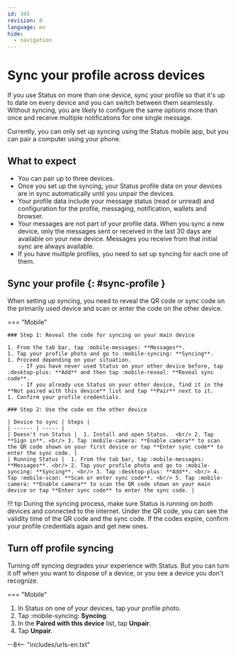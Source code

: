 ```yaml
---
id: 345
revision: 0
language: en
hide:
  - navigation
---
```


# Sync your profile across devices

If you use Status on more than one device, sync your profile so that it's up to date on every device and you can switch between them seamlessly. Without syncing, you are likely to configure the same options more than once and receive multiple notifications for one single message.

Currently, you can only set up syncing using the Status mobile app, but you can pair a computer using your phone.
<!---This feature will be available on Desktop in the next major release, I'll update this article when the new release comes out.--->

## What to expect

- You can pair up to three devices.
- Once you set up the syncing, your Status profile data on your devices are in sync automatically until you unpair the devices.
- Your profile data include your message status (read or unread) and configuration for the profile, messaging, notification, wallets and browser.
- Your messages are not part of your profile data. When you sync a new device, only the messages sent or received in the last 30 days are available on your new device. Messages you receive from that initial sync are always available.
- If you have multiple profiles, you need to set up syncing for each one of them.

## Sync your profile {: #sync-profile }

When setting up syncing, you need to reveal the QR code or sync code on the primarily used device and scan or enter the code on the other device.

=== "Mobile"

    ### Step 1: Reveal the code for syncing on your main device

    1. From the tab bar, tap :mobile-messages: **Messages**.
    1. Tap your profile photo and go to :mobile-syncing: **Syncing**. 
    1. Proceed depending on your situation.
        - If you have never used Status on your other device before, tap :desktop-plus: **Add** and then tap :mobile-reveal: **Reveal sync code**. 
        - If you already use Status on your other device, find it in the **Not paired with this device** list and tap **Pair** next to it.
    1. Confirm your profile credentials.
    
    ### Step 2: Use the code on the other device

    | Device to sync | Steps |
    | ------ | ----- |
    | Doesn't run Status |  1. Install and open Status.  <br/> 2. Tap **Sign in**. <br/> 3. Tap :mobile-camera: **Enable camera** to scan the QR code shown on your first device or tap **Enter sync code** to enter the sync code. | 
    | Running Status |  1. From the tab bar, tap :mobile-messages: **Messages**. <br/> 2. Tap your profile photo and go to :mobile-syncing: **Syncing**. <br/> 3. Tap :desktop-plus: **Add**. <br/> 4. Tap :mobile-scan: **Scan or enter sync code**. <br/> 5. Tap :mobile-camera: **Enable camera** to scan the QR code shown on your main device or tap **Enter sync code** to enter the sync code. |

!!! tip
    During the syncing process, make sure Status is running on both devices and connected to the internet. Under the QR code, you can see the validity time of the QR code and the sync code. If the codes expire, confirm your profile credentials again and get new ones.

## Turn off profile syncing

Turning off syncing degrades your experience with Status. But you can turn it off when you want to dispose of a device, or you see a device you don't recognize.

=== "Mobile"

1. In Status on one of your devices, tap your profile photo.
1. Tap :mobile-syncing: **Syncing**.
1. In the **Paired with this device** list, tap **Unpair**.
1. Tap **Unpair**.

--8<-- "includes/urls-en.txt"
